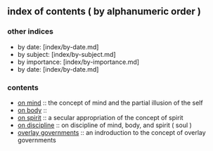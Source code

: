 ## index of contents ( by alphanumeric order )

### other indices
 - by date: [index/by-date.md]
 - by subject: [index/by-subject.md]
 - by importance: [index/by-importance.md]
 - by date: [index/by-date.md]

### contents
 - [on mind](texts/on_mind.md) :: the concept of mind and the partial illusion of the self
 - [on body](texts/on_body.md) :: 
 - [on spirit](texts/on_spirit.md) :: a secular appropriation of the concept of spirit
 - [on discipline](texts/on_discipline.md) :: on discipline of mind, body, and spirit ( soul )
 - [overlay governments](text/overlay_governments.md) :: an indroduction to the concept of overlay governments
